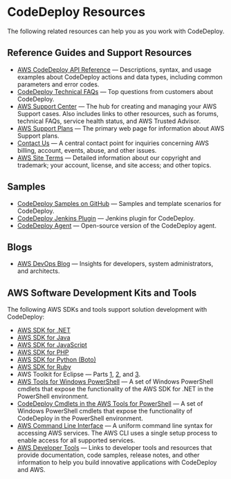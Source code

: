 # CodeDeploy Resources<a name="resources"></a>

The following related resources can help you as you work with CodeDeploy\.

## Reference Guides and Support Resources<a name="resources-guides"></a>
+ [AWS CodeDeploy API Reference](https://docs.aws.amazon.com/codedeploy/latest/APIReference/Welcome.html) — Descriptions, syntax, and usage examples about CodeDeploy actions and data types, including common parameters and error codes\.
+ [CodeDeploy Technical FAQs](https://aws.amazon.com/codedeploy/faqs/) — Top questions from customers about CodeDeploy\.
+ [AWS Support Center](https://console.aws.amazon.com/support/home#/) — The hub for creating and managing your AWS Support cases\. Also includes links to other resources, such as forums, technical FAQs, service health status, and AWS Trusted Advisor\.
+ [AWS Support Plans](https://aws.amazon.com/premiumsupport/) — The primary web page for information about AWS Support plans\.
+ [Contact Us](https://aws.amazon.com/contact-us/) — A central contact point for inquiries concerning AWS billing, account, events, abuse, and other issues\. 
+ [AWS Site Terms](https://aws.amazon.com/terms/) — Detailed information about our copyright and trademark; your account, license, and site access; and other topics\.

## Samples<a name="resources-samples"></a>
+ [CodeDeploy Samples on GitHub](https://github.com/awslabs/aws-codedeploy-samples) — Samples and template scenarios for CodeDeploy\.
+ [CodeDeploy Jenkins Plugin](https://github.com/awslabs/aws-codedeploy-plugin) — Jenkins plugin for CodeDeploy\.
+ [CodeDeploy Agent](https://github.com/aws/aws-codedeploy-agent) — Open\-source version of the CodeDeploy agent\.

## Blogs<a name="resources-blogs"></a>
+ [AWS DevOps Blog](http://aws.amazon.com/blogs/devops/) — Insights for developers, system administrators, and architects\.

## AWS Software Development Kits and Tools<a name="resources-sdks"></a>

The following AWS SDKs and tools support solution development with CodeDeploy:
+ [AWS SDK for \.NET](https://aws.amazon.com/documentation/sdk-for-net/)
+ [AWS SDK for Java](https://aws.amazon.com/documentation/sdk-for-java/)
+ [AWS SDK for JavaScript](https://aws.amazon.com/documentation/sdk-for-javascript/)
+ [AWS SDK for PHP](https://aws.amazon.com/documentation/sdk-for-php/)
+ [AWS SDK for Python \(Boto\)](http://boto.readthedocs.org/en/latest/)
+ [AWS SDK for Ruby](https://aws.amazon.com/documentation/sdk-for-ruby/)
+ AWS Toolkit for Eclipse — Parts [1](http://aws.amazon.com/blogs/developer/aws-toolkit-for-eclipse-integration-with-aws-codedeploy-part-1/), [2](http://aws.amazon.com/blogs/developer/aws-toolkit-for-eclipse-integration-with-aws-codedeploy-part-2/), and [3](http://aws.amazon.com/blogs/developer/aws-toolkit-for-eclipse-integration-with-aws-codedeploy-part-3/)\.
+ [AWS Tools for Windows PowerShell](https://docs.aws.amazon.com/powershell/latest/userguide/) — A set of Windows PowerShell cmdlets that expose the functionality of the AWS SDK for \.NET in the PowerShell environment\.
+ [CodeDeploy Cmdlets in the AWS Tools for PowerShell](https://docs.aws.amazon.com/powershell/latest/reference/items/AWS_CodeDeploy_cmdlets.html) — A set of Windows PowerShell cmdlets that expose the functionality of CodeDeploy in the PowerShell environment\.
+ [AWS Command Line Interface](https://docs.aws.amazon.com/cli/latest/userguide/cli-chap-welcome.html) — A uniform command line syntax for accessing AWS services\. The AWS CLI uses a single setup process to enable access for all supported services\.
+ [AWS Developer Tools](https://aws.amazon.com/developertools/) — Links to developer tools and resources that provide documentation, code samples, release notes, and other information to help you build innovative applications with CodeDeploy and AWS\.